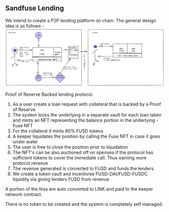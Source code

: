 ## Sandfuse Lending

We intend to create a P2P lending platform on chain. The general design idea is as follows - 
![Design](./assets/fuse.png?raw=true "Design")

Proof of Reserve Backed lending protocol.

1. As a user create a loan request with collateral that is backed by a Proof of Reserve
2. The system locks the underlying in a separate vault for each loan taken and mints an NFT representing the balance portion in the underlying - Fuse NFT
3. For the collateral it mints 80% FUSD tokens
4. A keeper liquidates the position by calling the Fuse NFT in case it goes under water
5. The user is free to close the position prior to liquidation
6. The NFT's can be also auctioned off on opensea if the protocol has sufficient tokens to cover the immediate call. Thus earning more protocol revenue
7. The revenue generated is converted to FUSD and funds the lenders
8. We create a token vault and incentivise FUSD-DAI/FUSD-FUSDC liquidity via giving lenders FUSD from revenue

A portion of the fess are auto converted to LINK and paid to the keeper network contract.

There is no token to be created and the system is completely self managed.